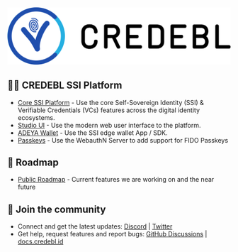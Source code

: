 ## ![CREDEBL Logo](https://github.com/credebl/.github/raw/main/logo.svg)

## 🙋‍♀️ CREDEBL SSI Platform

* [Core SSI Platform](https://github.com/credebl/platform) - Use the core Self-Sovereign Identity (SSI) & Verifiable Credentials (VCs) features across the digital identity ecosystems.
* [Studio UI](https://github.com/credebl/studio) - Use the modern web user interface to the platform.
* [ADEYA Wallet](https://github.com/credebl/adeya-wallet) - Use the SSI edge wallet App / SDK.
* [Passkeys](https://github.com/credebl/webauthn-server) - Use the WebauthN Server to add support for FIDO Passkeys

## 🌈 Roadmap

* [Public Roadmap](https://github.com/orgs/credebl/projects/5) - Current features we are working on and the near future

## 🧙 Join the community

* Connect and get the latest updates: <a href="https://discord.gg/w4hnQT7NJG">Discord</a> | <a href="https://twitter.com/credebl" target="_blank">Twitter</a>
* Get help, request features and report bugs: <a href="https://github.com/orgs/credebl/discussions" target="_blank">GitHub Discussions</a> | <a href="https://docs.credebl.id" target="_blank">docs.credebl.id</a>
